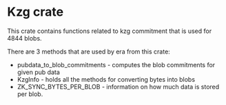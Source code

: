 # Kzg crate

This crate contains functions related to kzg commitment that is used for 4844 blobs.

There are 3 methods that are used by era from this crate:

* pubdata_to_blob_commitments - computes the blob commitments for given pub data
* KzgInfo - holds all the methods for converting bytes into blobs
* ZK_SYNC_BYTES_PER_BLOB - information on how much data is stored per blob.